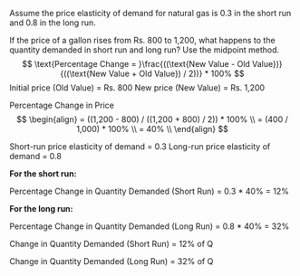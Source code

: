 Assume the price elasticity of demand for natural gas is 0.3 in the short run and  0.8 in the long run.   

If the price of a gallon rises from Rs. 800 to 1,200, what happens to the quantity  demanded in short run and long run? Use the midpoint method.  
$$
\text{Percentage Change = }\frac{((\text{New Value - Old Value})} {((\text{New Value + Old Value}) / 2))} * 100%
$$
Initial price (Old Value) = Rs. 800 
New price (New Value) = Rs. 1,200

Percentage Change in Price 
$$
\begin{align}
= ((1,200 - 800) / ((1,200 + 800) / 2)) * 100% \\
= (400 / 1,000) * 100% \\
= 40% \\
\end{align}
$$

Short-run price elasticity of demand = 0.3 
Long-run price elasticity of demand = 0.8

**For the short run:**

Percentage Change in Quantity Demanded (Short Run) = 0.3 * 40% = 12%

**For the long run:**

Percentage Change in Quantity Demanded (Long Run) = 0.8 * 40% = 32%

Change in Quantity Demanded (Short Run) = 12% of Q 

Change in Quantity Demanded (Long Run) = 32% of Q
